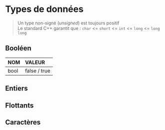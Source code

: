# Types de données

> Un type non-signé (_unsigned_) est toujours positif<br>
> Le standard C++ garantit que : `char` <= `short` <= `int` <= `long` <= `long long`

## Booléen

|NOM|VALEUR|
|:--|:--|
|bool|false / true|

## Entiers

## Flottants

## Caractères
